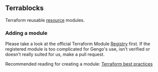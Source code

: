 ## Terrablocks

Terraform reusable [resource](https://www.terraform-best-practices.com/key-concepts#resource) modules.

### Adding a module
Please take a look at the official Terraform Module [Registry](https://registry.terraform.io/) first.
If the registered module is too complicated for Gengo's use, isn't verified or doesn't really suited for us, make a pull request.

Recommended reading for creating a module: [Terraform best practices](https://www.terraform-best-practices.com/key-concepts#resource)
